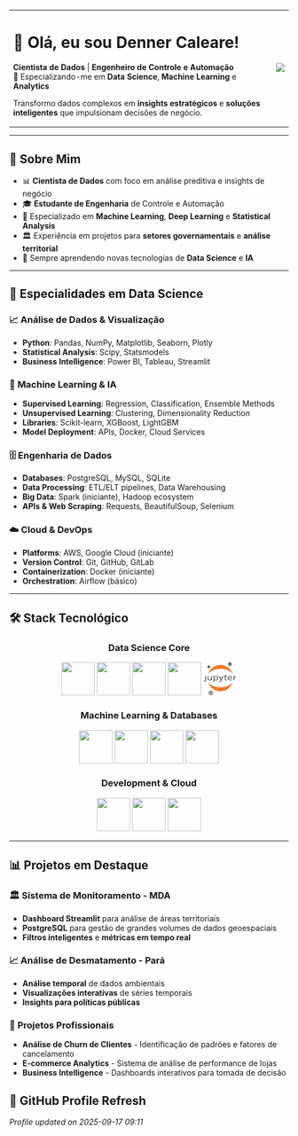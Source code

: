 <table>
<tr>
<td>
  
# 👋 Olá, eu sou Denner Caleare!
**Cientista de Dados** | **Engenheiro de Controle e Automação**  
🎯 Especializando-me em **Data Science**, **Machine Learning** e **Analytics**  

Transformo dados complexos em **insights estratégicos** e **soluções inteligentes** que impulsionam decisões de negócio.

</td>
<td>
<img src="https://media.giphy.com/media/qgQUggAC3Pfv687qPC/giphy.gif" width="280"/>
</td>
</tr>
</table>

---

## 🚀 Sobre Mim
- 📊 **Cientista de Dados** com foco em análise preditiva e insights de negócio
- 🎓 **Estudante de Engenharia** de Controle e Automação 
- 🧠 Especializado em **Machine Learning**, **Deep Learning** e **Statistical Analysis**
- 🏛️ Experiência em projetos para **setores governamentais** e **análise territorial**
- 🌱 Sempre aprendendo novas tecnologias de **Data Science** e **IA**

---

## 🎯 Especialidades em Data Science

### 📈 **Análise de Dados & Visualização**
- **Python**: Pandas, NumPy, Matplotlib, Seaborn, Plotly
- **Statistical Analysis**: Scipy, Statsmodels
- **Business Intelligence**: Power BI, Tableau, Streamlit

### 🤖 **Machine Learning & IA**
- **Supervised Learning**: Regression, Classification, Ensemble Methods
- **Unsupervised Learning**: Clustering, Dimensionality Reduction
- **Libraries**: Scikit-learn, XGBoost, LightGBM
- **Model Deployment**: APIs, Docker, Cloud Services

### 🗄️ **Engenharia de Dados**
- **Databases**: PostgreSQL, MySQL, SQLite
- **Data Processing**: ETL/ELT pipelines, Data Warehousing
- **Big Data**: Spark (iniciante), Hadoop ecosystem
- **APIs & Web Scraping**: Requests, BeautifulSoup, Selenium

### ☁️ **Cloud & DevOps**
- **Platforms**: AWS, Google Cloud (iniciante)
- **Version Control**: Git, GitHub, GitLab
- **Containerization**: Docker (iniciante)
- **Orchestration**: Airflow (básico)

---

## 🛠 Stack Tecnológico

<div align="center">

### **Data Science Core**
<img src="https://cdn.jsdelivr.net/gh/devicons/devicon@latest/icons/python/python-original.svg" width="60" height="60"/>
<img src="https://cdn.jsdelivr.net/gh/devicons/devicon@latest/icons/pandas/pandas-original.svg" width="60" height="60"/>
<img src="https://cdn.jsdelivr.net/gh/devicons/devicon@latest/icons/numpy/numpy-original.svg" width="60" height="60"/>
<img src="https://cdn.jsdelivr.net/gh/devicons/devicon@latest/icons/matplotlib/matplotlib-original.svg" width="60" height="60"/>
<img src="https://raw.githubusercontent.com/devicons/devicon/master/icons/jupyter/jupyter-original-wordmark.svg" width="60" height="60"/>

### **Machine Learning & Databases**
<img src="https://upload.wikimedia.org/wikipedia/commons/0/05/Scikit_learn_logo_small.svg" width="60" height="60"/>
<img src="https://cdn.jsdelivr.net/gh/devicons/devicon@latest/icons/tensorflow/tensorflow-original.svg" width="60" height="60"/>
<img src="https://cdn.jsdelivr.net/gh/devicons/devicon@latest/icons/postgresql/postgresql-original.svg" width="60" height="60"/>
<img src="https://cdn.jsdelivr.net/gh/devicons/devicon@latest/icons/mysql/mysql-original.svg" width="60" height="60"/>

### **Development & Cloud**
<img src="https://cdn.jsdelivr.net/gh/devicons/devicon@latest/icons/git/git-original.svg" width="60" height="60"/>
<img src="https://cdn.jsdelivr.net/gh/devicons/devicon@latest/icons/docker/docker-original.svg" width="60" height="60"/>
<img src="https://cdn.jsdelivr.net/gh/devicons/devicon@latest/icons/amazonwebservices/amazonwebservices-original-wordmark.svg" width="60" height="60"/>

</div>

---

## 📊 Projetos em Destaque

### 🏛️ **Sistema de Monitoramento - MDA**
- **Dashboard Streamlit** para análise de áreas territoriais
- **PostgreSQL** para gestão de grandes volumes de dados geoespaciais
- **Filtros inteligentes** e **métricas em tempo real**

### 📈 **Análise de Desmatamento - Pará**
- **Análise temporal** de dados ambientais
- **Visualizações interativas** de séries temporais
- **Insights para políticas públicas**



### 💼 **Projetos Profissionais**
- **Análise de Churn de Clientes** - Identificação de padrões e fatores de cancelamento
- **E-commerce Analytics** - Sistema de análise de performance de lojas
- **Business Intelligence** - Dashboards interativos para tomada de decisão
 

## 🔗 **GitHub Profile Refresh**
_Profile updated on 2025-09-17 09:11_
